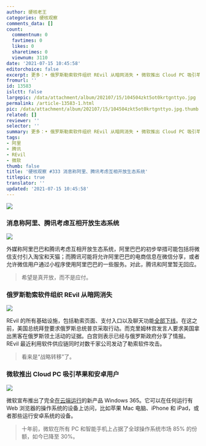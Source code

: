 ```yaml
---
author: 硬核老王
categories: 硬核观察
comments_data: []
count:
  commentnum: 0
  favtimes: 0
  likes: 0
  sharetimes: 0
  viewnum: 3110
date: '2021-07-15 10:45:58'
editorchoice: false
excerpt: 更多：• 俄罗斯勒索软件组织 REvil 从暗网消失 • 微软推出 Cloud PC 吸引苹果和安卓用户
fromurl: ''
id: 13583
islctt: false
largepic: /data/attachment/album/202107/15/104504zkt5ot0krtgnttyo.jpg
permalink: /article-13583-1.html
pic: /data/attachment/album/202107/15/104504zkt5ot0krtgnttyo.jpg.thumb.jpg
related: []
reviewer: ''
selector: ''
summary: 更多：• 俄罗斯勒索软件组织 REvil 从暗网消失 • 微软推出 Cloud PC 吸引苹果和安卓用户
tags:
- 阿里
- 腾讯
- REvil
- 微软
thumb: false
title: '硬核观察 #333 消息称阿里、腾讯考虑互相开放生态系统'
titlepic: true
translator: ''
updated: '2021-07-15 10:45:58'
---
```


![](/data/attachment/album/202107/15/104504zkt5ot0krtgnttyo.jpg)


### 消息称阿里、腾讯考虑互相开放生态系统


![](/data/attachment/album/202107/15/104505dg7vvqo7orzvgufq.jpg)


外媒称阿里巴巴和腾讯考虑互相开放生态系统，阿里巴巴的初步举措可能包括将微信支付引入淘宝和天猫；而腾讯可能将允许阿里巴巴的电商信息在微信分享，或者允许微信用户通过小程序使用阿里巴巴的一些服务。对此，腾讯和阿里暂无回应。



> 
> 希望是真开放，而不是应付。
> 
> 
> 


### 俄罗斯勒索软件组织 REvil 从暗网消失


![](/data/attachment/album/202107/15/104524trgsw2j85gebjslp.jpg)


REvil 的所有基础设施，包括勒索页面、支付入口以及聊天功能[全部下线](https://www.bloomberg.com/news/articles/2021-07-13/notorious-ransomware-gang-revil-s-dark-web-sites-goes-offline)。在这之前，美国总统拜登要求俄罗斯总统普京采取行动。而克里姆林宫发言人要求美国拿出黑客在俄罗斯领土活动的证据。白宫则表示已经与俄罗斯政府分享了情报。REvil 最近利用软件供应链同时对数千家公司发动了勒索软件攻击。



> 
> 看来是“战略转移”了。
> 
> 
> 


### 微软推出 Cloud PC 吸引苹果和安卓用户


![](/data/attachment/album/202107/15/104537r377o3p7ppzg7dvr.jpg)


微软宣布推出了完全[在云端运行](https://www.theverge.com/2021/7/14/22575064/microsoft-windows-365-cloud-pc-launch-date-price-features)的新产品 Windows 365。它可以在任何运行有 Web 浏览器的操作系统的设备上访问，比如苹果 Mac 电脑、iPhone 和 iPad，或者那些运行安卓系统的设备。



> 
> 十年前，微软在所有 PC 和智能手机上占据了全球操作系统市场 85% 的份额，如今已降至 30%。
> 
> 
>
